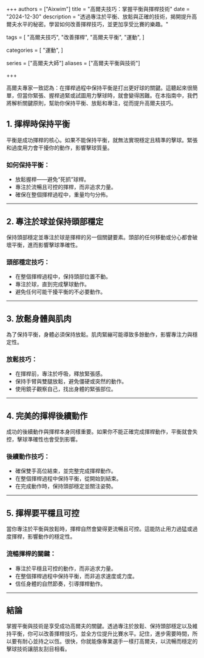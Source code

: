 +++
authors = ["Aixwim"]
title = "高爾夫技巧：掌握平衡與揮桿技術"
date = "2024-12-30"
description = "透過專注於平衡、放鬆與正確的技術，揭開提升高爾夫水平的秘密。學習如何改善揮桿技巧，並更加享受比賽的樂趣。"

tags = [
  "高爾夫技巧",
  "改善揮桿",
  "高爾夫平衡",
  "運動",
]

categories = [
  "運動",
]

series = ["高爾夫大師"]
aliases = ["高爾夫平衡與技術"]

+++

高爾夫專家一致認為：在揮桿過程中保持平衡是打出更好球的關鍵。這聽起來很簡單，但當你緊張、握桿過緊或試圖用力擊球時，就會變得困難。在本指南中，我們將解析關鍵原則，幫助你保持平衡、放鬆和專注，從而提升高爾夫技巧。

<!--more-->

## 1. 揮桿時保持平衡  

平衡是成功揮桿的核心。如果不能保持平衡，就無法實現穩定且精準的擊球。緊張和過度用力會干擾你的動作，影響擊球質量。

### 如何保持平衡：
- 放鬆握桿——避免“死抓”球桿。  
- 專注於流暢且可控的揮桿，而非追求力量。  
- 確保在整個揮桿過程中，重量均勻分佈。

---

## 2. 專注於球並保持頭部穩定  

保持頭部穩定並專注於球是揮桿的另一個關鍵要素。頭部的任何移動或分心都會破壞平衡，進而影響擊球準確性。

### 頭部穩定技巧：
- 在整個揮桿過程中，保持頭部位置不動。  
- 專注於球，直到完成擊球動作。  
- 避免任何可能干擾平衡的不必要動作。

---

## 3. 放鬆身體與肌肉  

為了保持平衡，身體必須保持放鬆。肌肉緊繃可能導致多餘動作，影響專注力與穩定性。

### 放鬆技巧：
- 在揮桿前，專注於呼吸，釋放緊張感。  
- 保持手臂與雙腿放鬆，避免僵硬或突然的動作。  
- 使用鏡子觀察自己，找出身體的緊張部位。

---

## 4. 完美的揮桿後續動作  

成功的後續動作與揮桿本身同樣重要。如果你不能正確完成揮桿動作，平衡就會失控，擊球準確性也會受到影響。

### 後續動作技巧：
- 確保雙手高位結束，並完整完成揮桿動作。  
- 在整個揮桿過程中保持平衡，從開始到結束。  
- 在完成動作時，保持頭部穩定並關注姿勢。

---

## 5. 揮桿要平穩且可控  

當你專注於平衡與放鬆時，揮桿自然會變得更流暢且可控。這能防止用力過猛或過度揮桿，影響動作的穩定性。

### 流暢揮桿的關鍵：
- 專注於平穩且可控的動作，而非追求力量。  
- 在整個揮桿過程中保持平衡，而非追求速度或力度。  
- 信任身體的自然節奏，引導揮桿動作。

---

## 結論  

掌握平衡與技術是享受成功高爾夫的關鍵。透過專注於放鬆、保持頭部穩定以及維持平衡，你可以改善揮桿技巧，並全方位提升比賽水平。記住，進步需要時間，所以要有耐心並持之以恆。很快，你就能像專業選手一樣打高爾夫，以流暢而穩定的擊球技術讓朋友刮目相看。
